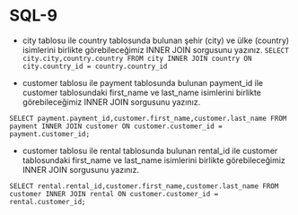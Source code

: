 # SQL-9

- city tablosu ile country tablosunda bulunan şehir (city) ve ülke (country) isimlerini birlikte görebileceğimiz INNER JOIN sorgusunu yazınız.
`
SELECT city.city,country.country FROM city
INNER JOIN country ON city.country_id = country.country_id
`

- customer tablosu ile payment tablosunda bulunan payment_id ile customer tablosundaki first_name ve last_name isimlerini birlikte görebileceğimiz INNER JOIN sorgusunu yazınız.

`
SELECT payment.payment_id,customer.first_name,customer.last_name FROM payment
INNER JOIN customer ON customer.customer_id = payment.customer_id;
`


- customer tablosu ile rental tablosunda bulunan rental_id ile customer tablosundaki first_name ve last_name isimlerini birlikte görebileceğimiz INNER JOIN sorgusunu yazınız.


`
SELECT rental.rental_id,customer.first_name,customer.last_name FROM customer
INNER JOIN rental ON customer.customer_id = rental.customer_id;
`
